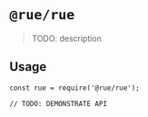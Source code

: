 # `@rue/rue`

> TODO: description

## Usage

```
const rue = require('@rue/rue');

// TODO: DEMONSTRATE API
```

